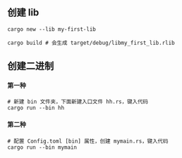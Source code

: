 ## 创建 lib
```shell
cargo new --lib my-first-lib

cargo build # 会生成 target/debug/libmy_first_lib.rlib
```

## 创建二进制
#### 第一种
```shell
# 新建 bin 文件夹，下面新建入口文件 hh.rs，键入代码
cargo run --bin hh
```

#### 第二种
```shell
# 配置 Config.toml [bin] 属性，创建 mymain.rs，键入代码
cargo run --bin mymain
```